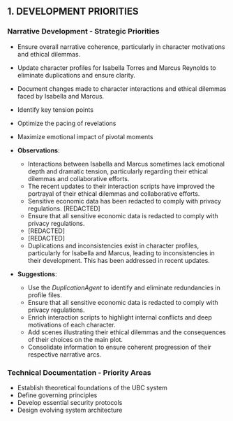 ## 1. DEVELOPMENT PRIORITIES

### Narrative Development - Strategic Priorities
- Ensure overall narrative coherence, particularly in character motivations and ethical dilemmas.
- Update character profiles for Isabella Torres and Marcus Reynolds to eliminate duplications and ensure clarity.
- Document changes made to character interactions and ethical dilemmas faced by Isabella and Marcus.
- Identify key tension points
- Optimize the pacing of revelations
- Maximize emotional impact of pivotal moments

- **Observations**:
  - Interactions between Isabella and Marcus sometimes lack emotional depth and dramatic tension, particularly regarding their ethical dilemmas and collaborative efforts.
  - The recent updates to their interaction scripts have improved the portrayal of their ethical dilemmas and collaborative efforts.
  - Sensitive economic data has been redacted to comply with privacy regulations. [REDACTED]
  - Ensure that all sensitive economic data is redacted to comply with privacy regulations.
  - [REDACTED]
  - [REDACTED]
  - Duplications and inconsistencies exist in character profiles, particularly for Isabella and Marcus, leading to inconsistencies in their development. This has been addressed in recent updates.

- **Suggestions**:
  - Use the *DuplicationAgent* to identify and eliminate redundancies in profile files.
  - Ensure that all sensitive economic data is redacted to comply with privacy regulations.
  - Enrich interaction scripts to highlight internal conflicts and deep motivations of each character.
  - Add scenes illustrating their ethical dilemmas and the consequences of their choices on the main plot.
  - Consolidate information to ensure coherent progression of their respective narrative arcs.

### Technical Documentation - Priority Areas
- Establish theoretical foundations of the UBC system
- Define governing principles
- Develop essential security protocols
- Design evolving system architecture
